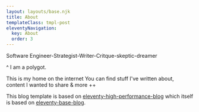 ```yaml
---
layout: layouts/base.njk
title: About
templateClass: tmpl-post
eleventyNavigation:
  key: About
  order: 3
---
```


Software Engineer-Strategist-Writer-Critque-skeptic-dreamer

^ I am a polygot.

This is my home on the internet
You can find stuff I've written about, content I wanted to share & more ++



This blog template is based on [eleventy-high-performance-blog](https://www.industrialempathy.com/posts/eleventy-high-performance-blog/) which itself is based on [eleventy-base-blog](https://github.com/11ty/eleventy-base-blog).
